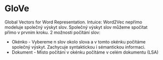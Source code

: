 # GloVe
Global Vectors for Word Representation. Intuice: Word2Vec nepřímo modeluje společný výskyt slov.  Společný výskyt slov můžeme spočítat přímo v prvním kroku. 
2 možnosti počítání slov: 
- Okénko - Vybereme n slov okolo slova a v tomto okénku počítáme společný výskyt. Zachycuje syntaktickou i sémantickou informaci.
- Dokument - Místo počítání v okénku počítáme v celém dokumentu (LSA)